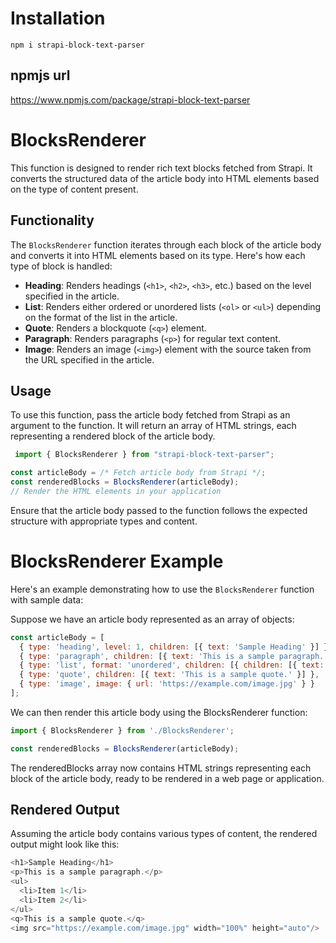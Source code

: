 # Installation

```
npm i strapi-block-text-parser
```

## npmjs url

https://www.npmjs.com/package/strapi-block-text-parser

# BlocksRenderer

This function is designed to render rich text blocks fetched from Strapi. It converts the structured data of the article body into HTML elements based on the type of content present.

## Functionality

The `BlocksRenderer` function iterates through each block of the article body and converts it into HTML elements based on its type. Here's how each type of block is handled:

- **Heading**: Renders headings (`<h1>`, `<h2>`, `<h3>`, etc.) based on the level specified in the article.
- **List**: Renders either ordered or unordered lists (`<ol>` or `<ul>`) depending on the format of the list in the article.
- **Quote**: Renders a blockquote (`<q>`) element.
- **Paragraph**: Renders paragraphs (`<p>`) for regular text content.
- **Image**: Renders an image (`<img>`) element with the source taken from the URL specified in the article.

## Usage

To use this function, pass the article body fetched from Strapi as an argument to the function. It will return an array of HTML strings, each representing a rendered block of the article body.

```javascript
 import { BlocksRenderer } from "strapi-block-text-parser";

const articleBody = /* Fetch article body from Strapi */;
const renderedBlocks = BlocksRenderer(articleBody);
// Render the HTML elements in your application
```
Ensure that the article body passed to the function follows the expected structure with appropriate types and content.

# BlocksRenderer Example

Here's an example demonstrating how to use the `BlocksRenderer` function with sample data:

Suppose we have an article body represented as an array of objects:

```javascript
const articleBody = [
  { type: 'heading', level: 1, children: [{ text: 'Sample Heading' }] },
  { type: 'paragraph', children: [{ text: 'This is a sample paragraph.' }] },
  { type: 'list', format: 'unordered', children: [{ children: [{ text: 'Item 1' }] }, { children: [{ text: 'Item 2' }] }] },
  { type: 'quote', children: [{ text: 'This is a sample quote.' }] },
  { type: 'image', image: { url: 'https://example.com/image.jpg' } }
];
```

We can then render this article body using the BlocksRenderer function:

```javascript
import { BlocksRenderer } from './BlocksRenderer';

const renderedBlocks = BlocksRenderer(articleBody);
```

The renderedBlocks array now contains HTML strings representing each block of the article body, ready to be rendered in a web page or application.

## Rendered Output
Assuming the article body contains various types of content, the rendered output might look like this:
```javascript
<h1>Sample Heading</h1>
<p>This is a sample paragraph.</p>
<ul>
  <li>Item 1</li>
  <li>Item 2</li>
</ul>
<q>This is a sample quote.</q>
<img src="https://example.com/image.jpg" width="100%" height="auto"/>
```
